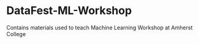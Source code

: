 # DataFest-ML-Workshop
Contains materials used to teach Machine Learning Workshop at Amherst College
